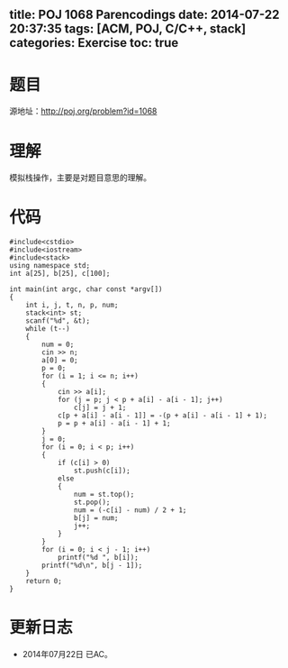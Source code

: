 title: POJ 1068 Parencodings
date: 2014-07-22 20:37:35
tags: [ACM, POJ, C/C++, stack]
categories: Exercise
toc: true
---
# 题目
源地址：http://poj.org/problem?id=1068

# 理解
模拟栈操作，主要是对题目意思的理解。

<!-- more -->

# 代码
```
#include<cstdio>
#include<iostream>
#include<stack>
using namespace std;
int a[25], b[25], c[100];

int main(int argc, char const *argv[])
{
    int i, j, t, n, p, num;
    stack<int> st;
    scanf("%d", &t);
    while (t--)
    {
        num = 0;
        cin >> n;
        a[0] = 0;
        p = 0;
        for (i = 1; i <= n; i++)
        {
            cin >> a[i];
            for (j = p; j < p + a[i] - a[i - 1]; j++)
                c[j] = j + 1;
            c[p + a[i] - a[i - 1]] = -(p + a[i] - a[i - 1] + 1);
            p = p + a[i] - a[i - 1] + 1;
        }
        j = 0;
        for (i = 0; i < p; i++)
        {
            if (c[i] > 0)
                st.push(c[i]);
            else
            {
                num = st.top();
                st.pop();
                num = (-c[i] - num) / 2 + 1;
                b[j] = num;
                j++;
            }
        }
        for (i = 0; i < j - 1; i++)
            printf("%d ", b[i]);
        printf("%d\n", b[j - 1]);
    }
    return 0;
}
```

# 更新日志
- 2014年07月22日 已AC。